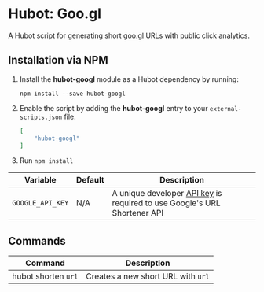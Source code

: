# Hubot: Goo.gl

A Hubot script for generating short [goo.gl](https://goo.gl/) URLs with public click analytics.


## Installation via NPM

1. Install the __hubot-googl__ module as a Hubot dependency by running:

    ```
    npm install --save hubot-googl
    ```

2. Enable the script by adding the __hubot-googl__ entry to your `external-scripts.json` file:

    ```json
    [
        "hubot-googl"
    ]
    ```

3. Run `npm install`


Variable | Default | Description
--- | --- | ---
`GOOGLE_API_KEY` | N/A | A unique developer [API key](https://developers.google.com/url-shortener/v1/getting_started#auth) is required to use Google's URL Shortener API


## Commands

Command | Description
--- | ---
hubot shorten `url` | Creates a new short URL with `url`